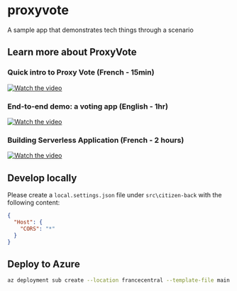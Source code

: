 # proxyvote
A sample app that demonstrates tech things through a scenario


## Learn more about ProxyVote

### Quick intro to Proxy Vote (French - 15min)
[![Watch the video](https://img.youtube.com/vi/FkfrlYn-uHw/maxresdefault.jpg)](https://youtu.be/FkfrlYn-uHw)

### End-to-end demo: a voting app (English - 1hr)
[![Watch the video](https://img.youtube.com/vi/FqaJh3AfRBM/maxresdefault.jpg)](https://youtu.be/FqaJh3AfRBM)

### Building Serverless Application (French - 2 hours)
[![Watch the video](https://img.youtube.com/vi/itrgHlq06fE/maxresdefault.jpg)](https://youtu.be/itrgHlq06fE)

## Develop locally

Please create a `local.settings.json` file under `src\citizen-back` with the following content: 

```json
{
  "Host": {
    "CORS": "*"
  }
}
```


## Deploy to Azure

```bash
az deployment sub create --location francecentral --template-file main.bicep
```
